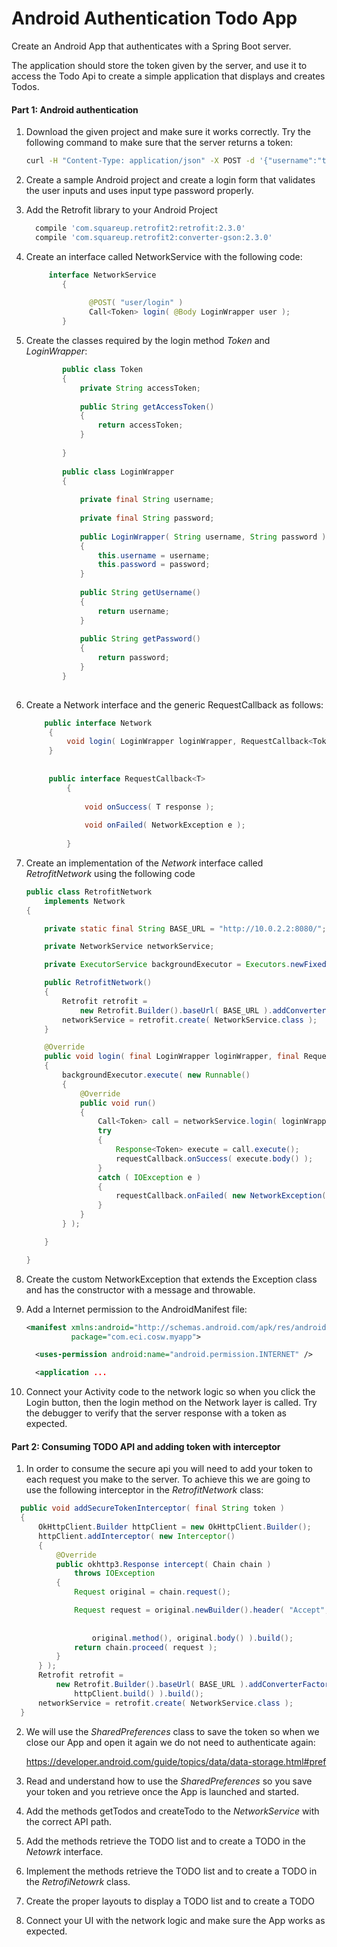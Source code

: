 # Android Authentication Todo App
Create an Android App that authenticates with a Spring Boot server. 

The application should store the token given by the server, and use it to access the Todo Api to create a simple application that displays and creates Todos.


#### Part 1: Android authentication

1) Download the given project and make sure it works correctly. Try the following command
to make sure that the server returns a token:

    ```` Bash
    curl -H "Content-Type: application/json" -X POST -d '{"username":"test@mail.com","password":"password"}' http://localhost:8080/user/login
    
    ````

2) Create a sample Android project and create a login form that validates the user inputs and 
uses input type password properly.


3) Add the Retrofit library to your Android Project 

     ```groovy
       compile 'com.squareup.retrofit2:retrofit:2.3.0'
       compile 'com.squareup.retrofit2:converter-gson:2.3.0'
      ``` 
   
4) Create an interface called NetworkService with the following code:

    ``` java
         interface NetworkService
            {
            
                  @POST( "user/login" )
                  Call<Token> login( @Body LoginWrapper user );            
            }
    
    ```
    
5) Create the classes required by the login method *Token* and *LoginWrapper*:

   ``` java
           public class Token
           {
               private String accessToken;
           
               public String getAccessToken()
               {
                   return accessToken;
               }
           
           }
           
           public class LoginWrapper
           {
           
               private final String username;
           
               private final String password;
           
               public LoginWrapper( String username, String password )
               {
                   this.username = username;
                   this.password = password;
               }
           
               public String getUsername()
               {
                   return username;
               }
           
               public String getPassword()
               {
                   return password;
               }
           }
      
      ```
 
 6) Create a Network interface and the generic RequestCallback as follows:
 
    ``` java
        public interface Network
         {
             void login( LoginWrapper loginWrapper, RequestCallback<Token> requestCallback );
         }
                 
                 
         public interface RequestCallback<T>
             {
                 
                 void onSuccess( T response );
             
                 void onFailed( NetworkException e );
                 
             }
      ```
     

7) Create an implementation of the *Network* interface called *RetrofitNetwork* using the following code

    ``` java
    public class RetrofitNetwork
        implements Network
    {
    
        private static final String BASE_URL = "http://10.0.2.2:8080/";
    
        private NetworkService networkService;
    
        private ExecutorService backgroundExecutor = Executors.newFixedThreadPool( 1 );
    
        public RetrofitNetwork()
        {
            Retrofit retrofit =
                new Retrofit.Builder().baseUrl( BASE_URL ).addConverterFactory( GsonConverterFactory.create() ).build();
            networkService = retrofit.create( NetworkService.class );
        }
    
        @Override
        public void login( final LoginWrapper loginWrapper, final RequestCallback<Token> requestCallback )
        {
            backgroundExecutor.execute( new Runnable()
            {
                @Override
                public void run()
                {
                    Call<Token> call = networkService.login( loginWrapper );
                    try
                    {
                        Response<Token> execute = call.execute();
                        requestCallback.onSuccess( execute.body() );
                    }
                    catch ( IOException e )
                    {
                        requestCallback.onFailed( new NetworkException( null, e ) );
                    }
                }
            } );
    
        }

    }

      ```
     
8) Create the custom NetworkException that extends the Exception class and has the constructor with a message and throwable.

9) Add a Internet permission to the AndroidManifest file:
      ```xml
      <manifest xmlns:android="http://schemas.android.com/apk/res/android"
                package="com.eci.cosw.myapp">
      
        <uses-permission android:name="android.permission.INTERNET" />
      
        <application ...
   
      ```


10) Connect your Activity code to the network logic so when you click the Login button, then the login method on the Network layer is called. Try the debugger to verify that the server response with a token as expected.


#### Part 2: Consuming TODO API and adding token with interceptor


1) In order to consume the secure api you will need to add your token to each request you make to the server.
To achieve this we are going to use the following interceptor in the *RetrofitNetwork* class:

  ``` java
    public void addSecureTokenInterceptor( final String token )
    {
        OkHttpClient.Builder httpClient = new OkHttpClient.Builder();
        httpClient.addInterceptor( new Interceptor()
        {
            @Override
            public okhttp3.Response intercept( Chain chain )
                throws IOException
            {
                Request original = chain.request();

                Request request = original.newBuilder().header( "Accept", "application/json" ).header( "Authorization",
                                                                                                       "Bearer "
                                                                                                           + token ).method(
                    original.method(), original.body() ).build();
                return chain.proceed( request );
            }
        } );
        Retrofit retrofit =
            new Retrofit.Builder().baseUrl( BASE_URL ).addConverterFactory( GsonConverterFactory.create() ).client(
                httpClient.build() ).build();
        networkService = retrofit.create( NetworkService.class );
    }

  ```


2) We will use the *SharedPreferences* class to save the token so when we close our App and open it again we do not need to authenticate again:

    https://developer.android.com/guide/topics/data/data-storage.html#pref


3) Read and understand how to use the *SharedPreferences* so you save your token and you retrieve once the App is launched and started.


4) Add the methods getTodos and createTodo to the *NetworkService* with the correct API path.


5) Add the methods retrieve the TODO list and to create a TODO in the *Netowrk* interface.


6) Implement the methods retrieve the TODO list and to create a TODO in the *RetrofiNetowrk* class.


7) Create the proper layouts to display a TODO list and to create a TODO


8) Connect your UI with the network logic and make sure the App works as expected.





     